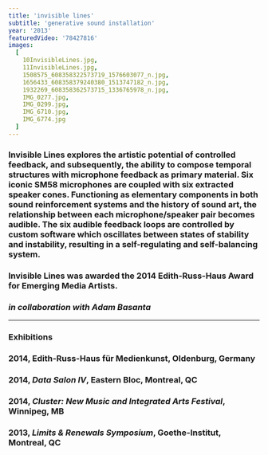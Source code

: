 ```yaml
---
title: 'invisible lines'
subtitle: 'generative sound installation'
year: '2013'
featuredVideo: '78427816'
images:
  [
    10InvisibleLines.jpg,
    11InvisibleLines.jpg,
    1508575_608358322573719_1576603077_n.jpg,
    1656433_608358379240380_1513747182_n.jpg,
    1932269_608358362573715_1336765978_n.jpg,
    IMG_0277.jpg,
    IMG_0299.jpg,
    IMG_6710.jpg,
    IMG_6774.jpg
  ]
---
```


### Invisible Lines explores the artistic potential of controlled feedback, and subsequently, the ability to compose temporal structures with microphone feedback as primary material. Six iconic SM58 microphones are coupled with six extracted speaker cones. Functioning as elementary components in both sound reinforcement systems and the history of sound art, the relationship between each microphone/speaker pair becomes audible. The six audible feedback loops are controlled by custom software which oscillates between states of stability and instability, resulting in a self-regulating and self-balancing system.

### Invisible Lines was awarded the 2014 Edith-Russ-Haus Award for Emerging Media Artists.

### _in collaboration with Adam Basanta_

---

### **Exhibitions**

### 2014, Edith-Russ-Haus für Medienkunst, Oldenburg, Germany

### 2014, _Data Salon IV_, Eastern Bloc, Montreal, QC

### 2014, _Cluster: New Music and Integrated Arts Festival_, Winnipeg, MB

### 2013, _Limits & Renewals Symposium_, Goethe-Institut, Montreal, QC
